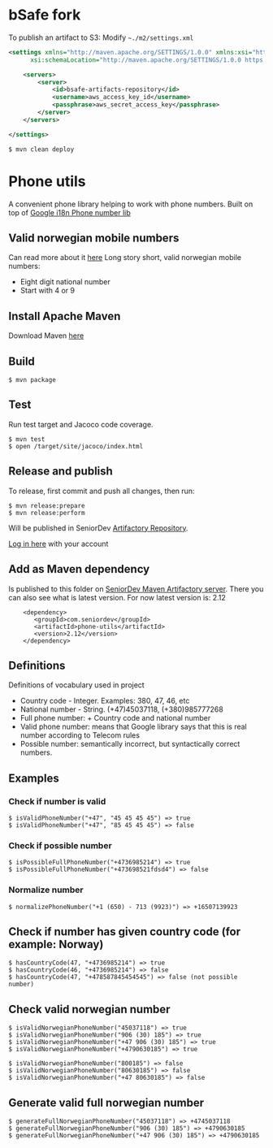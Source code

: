 # bSafe fork
To publish an artifact to S3:
Modify `~./m2/settings.xml`
```xml
<settings xmlns="http://maven.apache.org/SETTINGS/1.0.0" xmlns:xsi="http://www.w3.org/2001/XMLSchema-instance"
      xsi:schemaLocation="http://maven.apache.org/SETTINGS/1.0.0 https://maven.apache.org/xsd/settings-1.0.0.xsd">\

    <servers>
        <server>
            <id>bsafe-artifacts-repository</id>
            <username>aws_access_key_id</username>
            <passphrase>aws_secret_access_key</passphrase>
        </server>
    </servers>

</settings>
```
```shell script
$ mvn clean deploy
```

# Phone utils
A convenient phone library helping to work with phone numbers. 
Built on top of [Google i18n Phone number lib](https://github.com/googlei18n/libphonenumber)

## Valid norwegian mobile numbers
Can read more about it [here](https://no.wikipedia.org/wiki/Nummerplan)
Long story short, valid norwegian mobile numbers:
* Eight digit national number
* Start with 4 or 9

## Install Apache Maven
Download Maven [here](https://maven.apache.org/download.cgi)

## Build
```
$ mvn package
```

## Test
Run test target and Jacoco code coverage.
```
$ mvn test
$ open /target/site/jacoco/index.html
```

## Release and publish
To release, first commit and push all changes, then run:
```
$ mvn release:prepare
$ mvn release:perform
```
Will be published in SeniorDev [Artifactory Repository](http://home.realtap.com/artifactory/repo).

[Log in here](http://home.realtap.com/artifactory) with your account

## Add as Maven dependency
Is published to this folder on [SeniorDev Maven Artifactory server](http://home.realtap.com/artifactory/simple/libs-release-local/com/seniordev/phone-utils/).
There you can also see what is latest version. For now latest version is: 2.12

```
    <dependency>
       <groupId>com.seniordev</groupId>
       <artifactId>phone-utils</artifactId>
       <version>2.12</version>
    </dependency>
```

## Definitions

Definitions of vocabulary used in project 

* Country code - Integer. Examples: 380, 47, 46, etc
* National number - String. (+47)45037118, (+380)985777268
* Full phone number: + Country code and national number
* Valid phone number: means that Google library says that this is real number according to Telecom rules
* Possible number: semantically incorrect, but syntactically correct numbers. 

## Examples

### Check if number is valid
```
$ isValidPhoneNumber("+47", "45 45 45 45") => true
$ isValidPhoneNumber("+47", "85 45 45 45") => false
```

### Check if possible number
```
$ isPossibleFullPhoneNumber("+4736985214") => true
$ isPossibleFullPhoneNumber("+473698521fdsd4") => false
```

### Normalize number
```
$ normalizePhoneNumber("+1 (650) - 713 (9923)") => +16507139923
```

## Check if number has given country code (for example: Norway)
```
$ hasCountryCode(47, "+4736985214") => true
$ hasCountryCode(46, "+4736985214") => false
$ hasCountryCode(47, "+478587845454545") => false (not possible number)
```

## Check valid norwegian number
```
$ isValidNorwegianPhoneNumber("45037118") => true
$ isValidNorwegianPhoneNumber("906 (30) 185") => true
$ isValidNorwegianPhoneNumber("+47 906 (30) 185") => true
$ isValidNorwegianPhoneNumber("+4790630185") => true
 
$ isValidNorwegianPhoneNumber("800185") => false
$ isValidNorwegianPhoneNumber("80630185") => false
$ isValidNorwegianPhoneNumber("+47 80630185") => false
```

## Generate valid full norwegian number
```
$ generateFullNorwegianPhoneNumber("45037118") => +4745037118
$ generateFullNorwegianPhoneNumber("906 (30) 185") => +4790630185
$ generateFullNorwegianPhoneNumber("+47 906 (30) 185") => +4790630185
```


